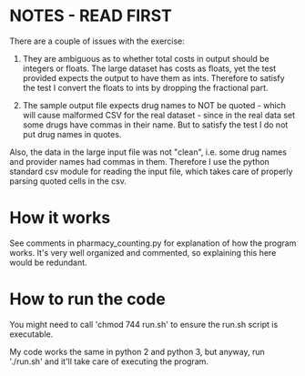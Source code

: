# NOTES - READ FIRST

There are a couple of issues with the exercise:

1. They are ambiguous as to whether total costs in output should be integers or floats. The large dataset has costs as floats, yet the test provided expects the output to have them as ints. Therefore to satisfy the test I convert the floats to ints by dropping the fractional part.

2. The sample output file expects drug names to NOT be quoted - which will cause malformed CSV for the real dataset - since in the real data set some drugs have commas in their name. But to satisfy the test I do not put drug names in quotes.

Also, the data in the large input file was not "clean", i.e. some drug names and provider names had commas in them. Therefore I use the python standard csv module for reading the input file, which takes care of properly parsing quoted cells in the csv.

# How it works 

See comments in pharmacy_counting.py for explanation of how the program works. It's very well organized and commented, so explaining this here would be redundant.

# How to run the code 

You might need to call 'chmod 744 run.sh' to ensure the run.sh script is executable.

My code works the same in python 2 and python 3, but anyway, run './run.sh' and it'll take care of executing the program.


